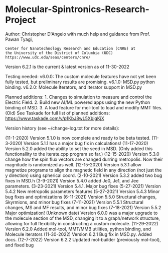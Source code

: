 # Molecular-Spintronics-Research-Project

Author: Christopher D'Angelo
	with much help and guidance from Prof. Pawan Tyagi,

	Center for Nanotechnology Research and Education (CNRE) at
	the University of the District of Columbia (UDC)
	https://www.udc.edu/seas/centers/cnre/


Version 6.2.1 is the current & latest version as of 11-30-2022


Testing needed:
	v6.0.0: The custom molecule features have not yet been fully tested, but preliminary results are promising.
	v6.1.0: MSD.py python binding.
	v6.2.0: Molecule Iterators, and Iterator support in MSD.py


Planned additions:
	1. Changes to simulation to measure and control the Electric Field.
	2. Build new AI/ML powered apps using the new Python binding of MSD.
	3. A load feature for mol-tool to load and modify MMT files.
	(Old) See Taskade for full list of planned additions: https://www.taskade.com/v/p1KbJ8wL5XbigKjX


Version history (see ~/change-log.txt for more details):

(11-1-2020) Version 5.1.0 is now complete and ready to be beta tested.
(11-3-2020) Version 5.1.1 has a major bug fix in calculations!
(11-17-2020) Version 5.2.0 added the ability to set the seed in MSD. (Only added this functionallity to the 	iterate.cpp program so far.) 
(12-15-2020) Version 5.3.0 change how the spin flux vectors are changed durring metropolis. Now their magnitude is randomized as well.
(12-15-2020) Version 5.3.1 allow magnetize programs to align the magnetic field in any direction (not just the y direction) using spherical coord.
(2-10-2021) Version 5.3.2 added two bug fixes in MSD.h
(3-9-2021) Version 5.4.0 added Je0, Je1, and Jee parameters.
(3-23-2021) Version 5.4.1. Major bug fixes
(5-27-2021) Version 5.4.2 New metropolis parameters features 
(5-27-2021) Version 5.4.3 Minor bug fixes and optimizations
(6-11-2021) Version 5.5.0 Structural changes, Skyrmions, and minor bug fixes
(7-11-2021) Version 5.5.1 Structural changes, MS and MF results, and minor bug fixes
(7-18-2021) Version 5.5.2 Major optimization! 
(Unknown date) Version 6.0.0 was a major upgrade to the molecule section of the MSD,
	changing it to a graph/network structure,
	allowing for full flexibility in constructing a custom molecule.
(11-29-2022) Version 6.2.0 Added mol-tool, MMT/MMB utilities, python binding, and Molecule iterators 
(11-30-2022) Version 6.2.1 Bug fix in MSD.py. Added docs.
(12-7-2022) Version 6.2.2 Updated mol-builder (previously mol-tool), and fixed bug
